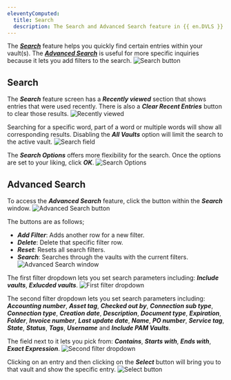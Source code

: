```yaml
---
eleventyComputed:
  title: Search
  description: The Search and Advanced Search feature in {{ en.DVLS }}.
---
```

The [***Search***](#search) feature helps you quickly find certain entries within your vault(s). The [***Advanced Search***](#advanced-search) is useful for more specific inquiries because it lets you add filters to the search.
![Search button](https://webdevolutions.azureedge.net/docs/en/server/ServerOp0051.png)

## Search
The ***Search*** feature screen has a ***Recently viewed*** section that shows entries that were used recently. There is also a ***Clear Recent Entries*** button to clear those results.
![Recently viewed](https://webdevolutions.azureedge.net/docs/en/server/ServerOp0052.png)

Searching for a specific word, part of a word or multiple words will show all corresponding results. Disabling the ***All Vaults*** option will limit the search to the active vault.
![Search field](https://webdevolutions.azureedge.net/docs/en/server/ServerOp0053.png)

The ***Search Options*** offers more flexibility for the search. Once the options are set to your liking, click ***OK***.
![Search Options](https://webdevolutions.azureedge.net/docs/en/server/ServerOp0054.png)

## Advanced Search
To access the ***Advanced Search*** feature, click the button within the ***Search*** window.
![Advanced Search button](https://webdevolutions.azureedge.net/docs/en/server/ServerOp0055.png)

The buttons are as follows;
  * ***Add Filter***: Adds another row for a new filter.
  * ***Delete***: Delete that specific filter row.
  * ***Reset***: Resets all search filters.
  * ***Search***: Searches through the vaults with the current filters.
![Advanced Search window](https://webdevolutions.azureedge.net/docs/en/server/ServerOp0056.png)

The first filter dropdown lets you set search parameters including: ***Include vaults***, ***Exlucded vaults***.
![First filter dropdown](https://webdevolutions.azureedge.net/docs/en/server/ServerOp0057.png)

The second filter dropdown lets you set search parameters including: ***Accounting number***, ***Asset tag***, ***Checked out by***, ***Connection sub type***, ***Connection type***, ***Creation date***, ***Description***, ***Document type***, ***Expiration***, ***Folder***, ***Invoice number***, ***Last update date***, ***Name***, ***PO number***, ***Service tag***, ***State***, ***Status***, ***Tags***, ***Username*** and ***Include PAM Vaults***.  

The field next to it lets you pick from: ***Contains***, ***Starts with***, ***Ends with***, ***Exact Expression***.
![Second filter dropdown](https://webdevolutions.azureedge.net/docs/en/server/ServerOp0058.png)  

Clicking on an entry and then clicking on the ***Select*** button will bring you to that vault and show the specific entry.
![Select button](https://webdevolutions.azureedge.net/docs/en/server/ServerOp0059.png)
